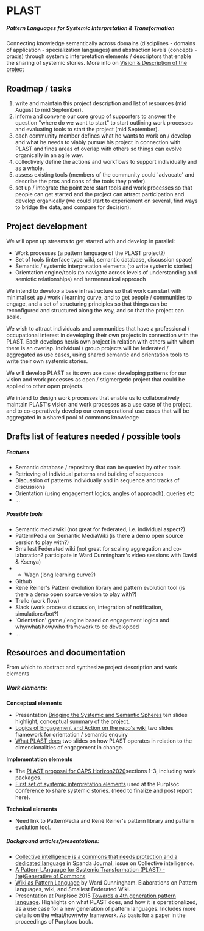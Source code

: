 # PLAST
##### Pattern Languages for Systemic Interpretation & Transformation
Connecting knowledge semantically across domains (disciplines - domains of application - specialization languages) and abstraction levels (concepts - praxis) through systemic interpretation elements / descriptors that enable the sharing of systemic stories. More info on [Vision & Description of the project](https://github.com/PLAST-Community/PLAST/wiki/Vision-&-Description-of-the-Project)

## Roadmap / tasks
1. write and maintain this project description and list of resources (mid August to mid September).
2. inform and convene our core group of supporters to answer the question "where do we want to start" to start outlining work processes and evaluating tools to start the project (mid September).
3. each community member defines what he wants to work on / develop and what he needs to viably pursue his project in connection with PLAST and finds areas of overlap with others so things can evolve organically in an agile way.
4. collectively define the actions and workflows to support individually and as a whole.
5. assess existing tools (members of the community could 'advocate' and describe the pros and cons of the tools they prefer). 
6. set up / integrate the point zero start tools and work processes so that people can get started and the project can attract participation and develop organically (we could start to experiement on several, find ways to bridge the data, and compare for decision).

## Project development
We will open up streams to get started with and develop in parallel:
- Work processes (a pattern language of the PLAST project?)
- Set of tools (interface type wiki, semantic database, discussion space)
- Semantic / systemic interpretation elements (to write systemic stories)
- Orientation engine/tools (to navigate across levels of understanding and semiotic relationships) and hermeneutical approach

We intend to develop a base infrastructure so that work can start with minimal set up / work / learning curve, and to get people / communities to engage, and a set of structuring principles so that things can be reconfigured and structured along the way, and so that the project can scale.

We wish to attract individuals and communities that have a professional / occupational interest in developing their own  projects in connection with the PLAST. Each develops her/is own project in relation with others with whom there is an overlap. Individual / group projects will be federated / aggregated as use cases, using shared semantic and orientation tools to write their own systemic stories.

We will develop PLAST as its own use case: developing patterns for our vision and work processes as open / stigmergetic project that could be applied to other open projects. 

We intend to design work processes that enable us to collaboratively maintain PLAST's vision and work processes as a use case of the project, and to co-operatively develop our own operational use cases that will be aggregated in a shared pool of commons knowledge

## Drafts list of features needed / possible tools
##### Features
- Semantic database / repository that can be queried by other tools
- Retrieving of individual patterns and building of sequences
- Discussion of patterns individually and in sequence and tracks of discussions
- Orientation (using engagement logics, angles of approach), queries etc
- ...

##### Possible tools
- Semantic mediawiki (not great for federated, i.e. individual aspect?)
- PatternPedia on Semantic MediaWiki (is there a demo open source version to play with?)
- Smallest Federated wiki (not great for scaling aggregation and co-laboration? participate in Ward Cunningham's video sessions with David & Ksenya)
- - Wagn (long learning curve?)
- Github
- René Reiner's Pattern evolution library and pattern evolution tool (is there a demo open source version to play with?)
- Trello (work flow)
- Slack (work process discussion, integration of notification, simulations/bot?)
- 'Orientation' game / engine based on engagement logics and why/what/how/who framework to be developped
- ...

## Resources and documentation
From which to abstract and synthesize project description and work elements

##### Work elements:
**Conceptual elements**
- Presentation [Bridging the Systemic and Semantic Spheres](http://www.slideshare.net/helenefinidori/systemic-interpretation-language) ten slides highlight, conceptual summary of the project.
- [Logics of Engagement and Action on the repo's wiki](https://github.com/PLAST-Community/PLAST/wiki/Logics-of-Engagement-and-Action) two slides framework for orientation / semantic enquiry
- [What PLAST does](https://github.com/PLAST-Community/PLAST/wiki/What-PLAST-Does) two slides on how PLAST operates in relation to the dimensionalities of engagement in change. 

**Implementation elements**
- The [PLAST proposal for CAPS Horizon2020](https://drive.google.com/file/d/0B1hB6w2xjIXAc3JhYmhCQXMwdGc/view?usp=sharing)sections 1-3, including work packages.
- [First set of systemic interpretation elements](https://drive.google.com/file/d/0B1hB6w2xjIXAcWV1dUFMUGRWSm8/view?usp=sharing) used at the Purplsoc conference to share systemic stories. (need to finalize and post report here).

**Technical elements**
- Need link to PatternPedia and René Reiner's pattern library and pattern evolution tool.

##### Background articles/presentations:
- [Collective intelligence is a commons that needs protection and a dedicated language](http://www.academia.edu/10292904/Collective_intelligence_is_a_commons_that_needs_protection_and_a_dedicated_language) in Spanda Journal, issue on Collective intelligence.
- [A Pattern LAnguage for Systemic Transformation (PLAST) - (re)Generative of Commons](http://www.academia.edu/9138366/A_Pattern_LAnguage_for_Systemic_Transformation_PLAST_-_re_Generative_of_Commons)
- [Wiki as Pattern Language](http://www.hillside.net/plop/2013/papers/Group6/plop13_preprint_51.pdf) by Ward Cunningham. Elaborations on Pattern languages, wiki, and Smallest Federated Wiki.
- Presentation at Purplsoc 2015 [Towards a 4th generation pattern language](http://www.slideshare.net/helenefinidori/plast-presentationpurplsoc-v3). Highlights on what PLAST does, and how it is operationalized, as a use case for a new generation of pattern languages. Includes more details on the what/how/why framework. As basis for a paper in the proceedings of Purplsoc book.


